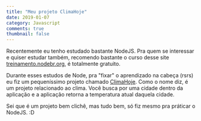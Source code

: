 ```yaml
---
title: "Meu projeto ClimaHoje"
date: 2019-01-07
category: Javascript
comments: true
thumbnail: false
---
```

Recentemente eu tenho estudado bastante NodeJS. Pra quem se interessar e quiser estudar também, recomendo bastante o curso desse site [treinamento.nodebr.org](treinamento.nodebr.org), é totalmente gratuito.

Durante esses estudos de Node, pra "fixar" o aprendizado na cabeça (rsrs) eu fiz um pequeníssimo projeto chamado [ClimaHoje](https://github.com/LeandroLS/ClimaHoje). Como o nome diz, é um projeto relacionado ao clima. Você busca por uma cidade dentro da aplicação e a aplicação retorna a temperatura atual daquela cidade. 

Sei que é um projeto bem clichê, mas tudo bem, só fiz mesmo pra práticar o NodeJS. :D